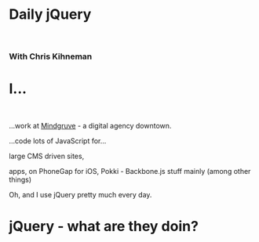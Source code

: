 
# Daily jQuery

<br />

### With Chris Kihneman


# I...

<br />

...work at [Mindgruve](http://mindgruve.com) - a digital agency downtown.

...code lots of JavaScript for...

large CMS driven sites,

apps, on PhoneGap for iOS, Pokki - Backbone.js stuff mainly (among other things)

Oh, and I use jQuery pretty much every day.


# jQuery - what are they doin?

